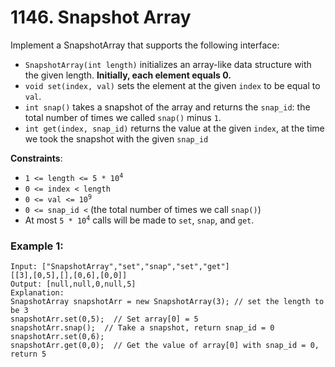# 1146. Snapshot Array

Implement a SnapshotArray that supports the following interface:

- `SnapshotArray(int length)` initializes an array-like data structure with the given length. **Initially, each element equals 0.**
- `void set(index, val)` sets the element at the given `index` to be equal to `val`.
- `int snap()` takes a snapshot of the array and returns the `snap_id`: the total number of times we called `snap()` minus `1`.
- `int get(index, snap_id)` returns the value at the given `index`, at the time we took the snapshot with the given `snap_id`
 
**Constraints**:
- <code>1 <= length <= 5 * 10<sup>4</sup></code>
- `0 <= index < length`
- <code>0 <= val <= 10<sup>9</sup></code>
- `0 <= snap_id <` (the total number of times we call `snap()`)
- At most <code>5 * 10<sup>4</sup></code> calls will be made to `set`, `snap`, and `get`.

### Example 1:
```
Input: ["SnapshotArray","set","snap","set","get"]
[[3],[0,5],[],[0,6],[0,0]]
Output: [null,null,0,null,5]
Explanation: 
SnapshotArray snapshotArr = new SnapshotArray(3); // set the length to be 3
snapshotArr.set(0,5);  // Set array[0] = 5
snapshotArr.snap();  // Take a snapshot, return snap_id = 0
snapshotArr.set(0,6);
snapshotArr.get(0,0);  // Get the value of array[0] with snap_id = 0, return 5
```
